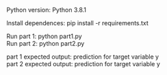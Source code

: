 Python version: Python 3.8.1

Install dependences: pip install -r requirements.txt

Run part 1: python part1.py\
Run part 2: python part2.py

part 1 expected output: prediction for target variable y\
part 2 expected output: prediction for target variable y
